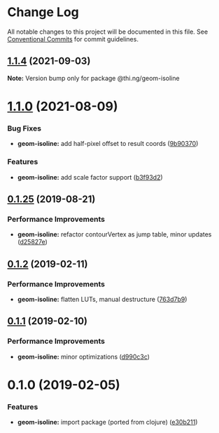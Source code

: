 # Change Log

All notable changes to this project will be documented in this file.
See [Conventional Commits](https://conventionalcommits.org) for commit guidelines.

## [1.1.4](https://github.com/thi-ng/umbrella/compare/@thi.ng/geom-isoline@1.1.3...@thi.ng/geom-isoline@1.1.4) (2021-09-03)

**Note:** Version bump only for package @thi.ng/geom-isoline





# [1.1.0](https://github.com/thi-ng/umbrella/compare/@thi.ng/geom-isoline@1.0.1...@thi.ng/geom-isoline@1.1.0) (2021-08-09)


### Bug Fixes

* **geom-isoline:** add half-pixel offset to result coords ([9b90370](https://github.com/thi-ng/umbrella/commit/9b9037048a7664eca20fda50df44e3018323d475))


### Features

* **geom-isoline:** add scale factor support ([b3f93d2](https://github.com/thi-ng/umbrella/commit/b3f93d20ff56464d2bec86d2de721344872d0cbc))





## [0.1.25](https://github.com/thi-ng/umbrella/compare/@thi.ng/geom-isoline@0.1.24...@thi.ng/geom-isoline@0.1.25) (2019-08-21)

### Performance Improvements

* **geom-isoline:** refactor contourVertex as jump table, minor updates ([d25827e](https://github.com/thi-ng/umbrella/commit/d25827e))

## [0.1.2](https://github.com/thi-ng/umbrella/compare/@thi.ng/geom-isoline@0.1.1...@thi.ng/geom-isoline@0.1.2) (2019-02-11)

### Performance Improvements

* **geom-isoline:** flatten LUTs, manual destructure ([763d7b9](https://github.com/thi-ng/umbrella/commit/763d7b9))

## [0.1.1](https://github.com/thi-ng/umbrella/compare/@thi.ng/geom-isoline@0.1.0...@thi.ng/geom-isoline@0.1.1) (2019-02-10)

### Performance Improvements

* **geom-isoline:** minor optimizations ([d990c3c](https://github.com/thi-ng/umbrella/commit/d990c3c))

# 0.1.0 (2019-02-05)

### Features

* **geom-isoline:** import package (ported from clojure) ([e30b211](https://github.com/thi-ng/umbrella/commit/e30b211))
